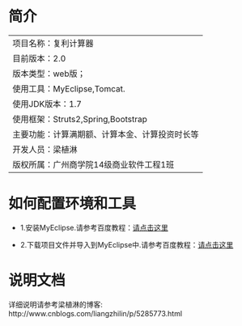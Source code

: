 <h1>简介</h1>
<table>
    <tr>
        <td>项目名称：复利计算器</td>
    </tr>
    <tr>
        <td>目前版本：2.0</td>
    </tr>
    <tr>
        <td>版本类型：web版；</td>
    </tr>
    <tr>
        <td>使用工具：MyEclipse,Tomcat.</td>
    </tr>
    <tr>
        <td>使用JDK版本：1.7</td>
    </tr>
    <tr>
        <td>使用框架：Struts2,Spring,Bootstrap</td>
    </tr>
    <tr>
        <td>主要功能：计算满期额、计算本金、计算投资时长等</td>
    </tr>
    <tr>
        <td>开发人员：梁植淋</td>
    </tr>
    <tr>
        <td>版权所属：广州商学院14级商业软件工程1班</td>
    </tr>
</table>
<h1>如何配置环境和工具</h1>
<ul>
<li>1.安装MyEclipse.请参考百度教程：<a href="http://jingyan.baidu.com/article/64d05a027f1706de55f73bad.html">请点击这里</a></li>
<li><p>2.下载项目文件并导入到MyEclipse中.请参考百度教程：<a href="http://jingyan.baidu.com/article/6b97984d63cfc51ca2b0bf1d.html>请点击这里</a></p></li>
<li><p>3.部署项目.请参考百度教程：<a href="http://jingyan.baidu.com/article/a65957f4894faf24e67f9bbe.html>请点击这里</a></p></li>
</ul>

<h1>说明文档</h1>
详细说明请参考梁植淋的博客:
http://www.cnblogs.com/liangzhilin/p/5285773.html
